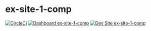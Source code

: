# ex-site-1-comp

[![CircleCI](https://circleci.com/gh/populist/ex-site-1-comp.svg?style=shield)](https://circleci.com/gh/populist/ex-site-1-comp)
[![Dashboard ex-site-1-comp](https://img.shields.io/badge/dashboard-ex_site_1_comp-yellow.svg)](https://dashboard.pantheon.io/sites/22321366-1ed0-4f50-a2c6-edc072443188#dev/code)
[![Dev Site ex-site-1-comp](https://img.shields.io/badge/site-ex_site_1_comp-blue.svg)](http://dev-ex-site-1-comp.pantheonsite.io/)